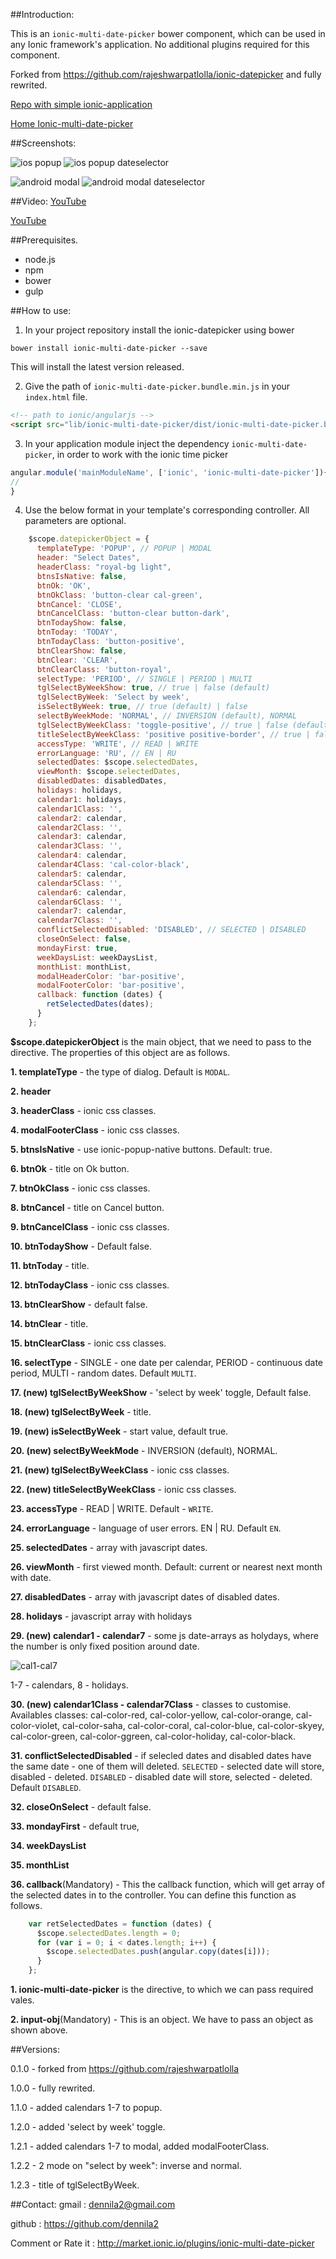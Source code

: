 ##Introduction:

This is an `ionic-multi-date-picker` bower component, which can be used in any Ionic framework's application. No additional plugins required for this component.

Forked from https://github.com/rajeshwarpatlolla/ionic-datepicker
and fully rewrited.

[Repo with simple ionic-application](https://github.com/DenniLa2/ionic-datepicker-sample-project)

[Home Ionic-multi-date-picker](https://github.com/DenniLa2/ionic-datepicker)

##Screenshots:

![ios popup](https://github.com/DenniLa2/ionic-datepicker/blob/master/src/imdp-ios-2.jpg)
![ios popup dateselector](https://github.com/DenniLa2/ionic-datepicker/blob/master/src/imdp-ios.jpg)

![android modal](https://github.com/DenniLa2/ionic-datepicker/blob/master/src/imdp-android-2.jpg)
![android modal dateselector](https://github.com/DenniLa2/ionic-datepicker/blob/master/src/imdp-android.jpg)

##Video:
[YouTube](https://youtu.be/RxW628a9U-M)

[YouTube](https://youtu.be/rfsGGA_4r-M)

##Prerequisites.

* node.js
* npm
* bower
* gulp

##How to use:

1) In your project repository install the ionic-datepicker using bower

`bower install ionic-multi-date-picker --save`

This will install the latest version released.

2) Give the path of  `ionic-multi-date-picker.bundle.min.js` in your `index.html` file.

````html
<!-- path to ionic/angularjs -->
<script src="lib/ionic-multi-date-picker/dist/ionic-multi-date-picker.bundle.min.js"></script>
````

3) In your application module inject the dependency `ionic-multi-date-picker`, in order to work with the ionic time picker
````javascript
angular.module('mainModuleName', ['ionic', 'ionic-multi-date-picker']){
//
}
````

4) Use the below format in your template's corresponding controller. All parameters are optional.

````javascript
    $scope.datepickerObject = {
      templateType: 'POPUP', // POPUP | MODAL
      header: "Select Dates",
      headerClass: "royal-bg light",
      btnsIsNative: false,
      btnOk: 'OK',
      btnOkClass: 'button-clear cal-green',
      btnCancel: 'CLOSE',
      btnCancelClass: 'button-clear button-dark',
      btnTodayShow: false,
      btnToday: 'TODAY',
      btnTodayClass: 'button-positive',
      btnClearShow: false,
      btnClear: 'CLEAR',
      btnClearClass: 'button-royal',
      selectType: 'PERIOD', // SINGLE | PERIOD | MULTI
      tglSelectByWeekShow: true, // true | false (default)
      tglSelectByWeek: 'Select by week',
      isSelectByWeek: true, // true (default) | false
      selectByWeekMode: 'NORMAL', // INVERSION (default), NORMAL
      tglSelectByWeekClass: 'toggle-positive', // true | false (default)
      titleSelectByWeekClass: 'positive positive-border', // true | false (default)
      accessType: 'WRITE', // READ | WRITE
      errorLanguage: 'RU', // EN | RU
      selectedDates: $scope.selectedDates,
      viewMonth: $scope.selectedDates, 
      disabledDates: disabledDates,
      holidays: holidays,
      calendar1: holidays,
      calendar1Class: '',
      calendar2: calendar,
      calendar2Class: '',
      calendar3: calendar,
      calendar3Class: '',
      calendar4: calendar,
      calendar4Class: 'cal-color-black',
      calendar5: calendar,
      calendar5Class: '',
      calendar6: calendar,
      calendar6Class: '',
      calendar7: calendar,
      calendar7Class: '',
      conflictSelectedDisabled: 'DISABLED', // SELECTED | DISABLED
      closeOnSelect: false,
      mondayFirst: true,
      weekDaysList: weekDaysList,
      monthList: monthList,
      modalHeaderColor: 'bar-positive',
      modalFooterColor: 'bar-positive',
      callback: function (dates) {  
        retSelectedDates(dates);
      }
    };    
````

**$scope.datepickerObject** is the main object, that we need to pass to the directive. The properties of this object are as follows.

**1. templateType** - the type of dialog. Default is `MODAL`.

**2. header** 

**3. headerClass** - ionic css classes.

**4. modalFooterClass** - ionic css classes.

**5. btnsIsNative** - use ionic-popup-native buttons. Default: true.

**6. btnOk** - title on Ok button.

**7. btnOkClass** - ionic css classes.

**8. btnCancel** - title on Cancel button.

**9. btnCancelClass** - ionic css classes.

**10. btnTodayShow** - Default false.

**11. btnToday** - title.

**12. btnTodayClass** - ionic css classes.

**13. btnClearShow** - default false.

**14. btnClear** - title.

**15. btnClearClass** - ionic css classes.

**16. selectType** - SINGLE - one date per calendar, PERIOD  - continuous date period, MULTI - random dates. Default `MULTI`.

**17. (new) tglSelectByWeekShow** - 'select by week' toggle, Default false.

**18. (new) tglSelectByWeek** - title.

**19. (new) isSelectByWeek** - start value, default true.

**20. (new) selectByWeekMode** - INVERSION (default), NORMAL.

**21. (new) tglSelectByWeekClass** - ionic css classes.

**22. (new) titleSelectByWeekClass** - ionic css classes.

**23. accessType** - READ | WRITE. Default - `WRITE`.

**24. errorLanguage** - language of user errors. EN | RU. Default `EN`.

**25. selectedDates** - array with javascript dates.

**26. viewMonth** - first viewed month. Default: current or nearest next month with date.

**27. disabledDates** - array with javascript dates of disabled dates.

**28. holidays** - javascript array with holidays

**29. (new) calendar1 - calendar7** - some js date-arrays as holydays, where the number is only fixed position around date.

![cal1-cal7](https://github.com/DenniLa2/ionic-datepicker/blob/master/src/imdp-calendars.jpg)

1-7 - calendars, 8 - holidays.

**30. (new) calendar1Class - calendar7Class** - classes to customise. Availables classes: cal-color-red, cal-color-yellow, cal-color-orange, cal-color-violet, cal-color-saha, cal-color-coral, cal-color-blue, cal-color-skyey, cal-color-green, cal-color-ggreen, cal-color-holiday, cal-color-black.

**31. conflictSelectedDisabled** - if selecled dates and disabled dates have the same date - one of them will deleted. `SELECTED` - selected date will store, disabled - deleted. `DISABLED` - disabled date will store, selected - deleted. Default `DISABLED`. 

**32. closeOnSelect** - default false.

**33. mondayFirst** - default true,

**34. weekDaysList**

**35. monthList**

**36. callback**(Mandatory) - This the callback function, which will get array of the selected dates in to the controller. You can define this function as follows.
````javascript
    var retSelectedDates = function (dates) {
      $scope.selectedDates.length = 0;
      for (var i = 0; i < dates.length; i++) {
        $scope.selectedDates.push(angular.copy(dates[i]));
      }
    };
````


**1. ionic-multi-date-picker** is the directive, to which we can pass required vales.

**2. input-obj**(Mandatory) - This is an object. We have to pass an object as shown above.

##Versions:

0.1.0 - forked from https://github.com/rajeshwarpatlolla 

1.0.0 - fully rewrited.

1.1.0 - added calendars 1-7 to popup.

1.2.0 - added 'select by week' toggle.

1.2.1 - added calendars 1-7 to modal, added modalFooterClass.

1.2.2 - 2 mode on "select by week": inverse and normal. 

1.2.3 - title of tglSelectByWeek.

##Contact:
gmail : dennila2@gmail.com

github : https://github.com/dennila2

Comment or Rate it : http://market.ionic.io/plugins/ionic-multi-date-picker